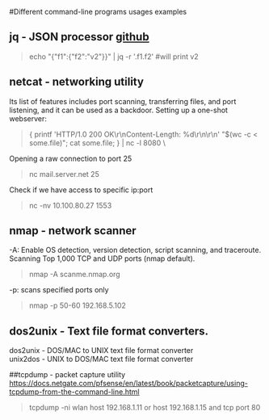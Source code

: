 #Different command-line programs usages examples

## jq - JSON processor [github](https://stedolan.github.io/jq/)
> echo "{\"f1\":{\"f2\":\"v2\"}}" | jq -r '.f1.f2' #will print v2

## netcat - networking utility
Its list of features includes port scanning, transferring files, and port listening, and it can be used as a backdoor.
Setting up a one-shot webserver:
> { printf 'HTTP/1.0 200 OK\r\nContent-Length: %d\r\n\r\n' "$(wc -c < some.file)"; cat some.file; } | nc -l 8080 \

Opening a raw connection to port 25
> nc mail.server.net 25

Check if we have access to specific ip:port
> nc -nv 10.100.80.27 1553

## nmap - network scanner
-A: Enable OS detection, version detection, script scanning, and traceroute. Scanning Top 1,000 TCP and UDP ports (nmap default).
> nmap -A scanme.nmap.org

-p: scans specified ports only
> nmap -p 50-60 192.168.5.102

## dos2unix - Text file format converters.
dos2unix - DOS/MAC to UNIX text file format converter \
unix2dos - UNIX to DOS/MAC text file format converter

##tcpdump - packet capture utility 
https://docs.netgate.com/pfsense/en/latest/book/packetcapture/using-tcpdump-from-the-command-line.html
> tcpdump -ni wlan host 192.168.1.11 or host 192.168.1.15 and tcp port 80


